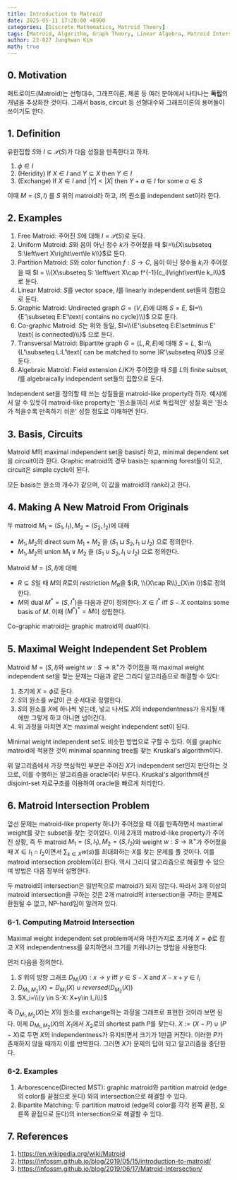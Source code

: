 ```yaml
---
title: Introduction to Matroid
date: 2025-05-11 17:20:00 +0900
categories: [Discrete Mathematics, Matroid Theory]
tags: [Matroid, Algorithm, Graph Theory, Linear Algebra, Matroid Intersection, Minimal Spanning Tree, Bipartite Matching]
author: 23-027 Junghwan Kim
math: true
---
```


## 0. Motivation
매트로이드(Matroid)는 선형대수, 그래프이론, 체론 등 여러 분야에서 나타나는 **독립**의 개념을 추상화한 것이다. 그래서 basis, circuit 등 선형대수와 그래프이론의 용어들이 쓰이기도 한다.
 
## 1. Definition
유한집합 $S$와 $I\subseteq \mathcal{P} (S)$가 다음 성질을 만족한다고 하자.
1. $\phi\in I$
2. (Heridity) If $X\in I$ and $Y\subseteq X$ then $Y\in I$
3. (Exchange) If $X\in I$ and $\left\vert Y\right\vert < \left\vert X\right\vert$ then $Y+a\in I$ for some $a\in S$ 

이때 $M=(S,I)$ 를 $S$ 위의 matroid라 하고, $I$의 원소를 independent set이라 한다.

## 2. Examples
1. Free Matroid: 주어진 $S$에 대해 $I=\mathcal{P}(S)$로 둔다.
2. Uniform Matroid: $S$와 음이 아닌 정수 $k$가 주어졌을 때 $I=\\{X\subseteq S:\left\vert X\right\vert\le k\\}$로 둔다.
3. Partition Matroid: $S$와 color function $f: S\rightarrow C$, 음이 아닌 정수들 $k_i$가 주어졌을 때 $I = \\{X\subseteq S: \left\vert X\cap f^{-1}(c_i)\right\vert\le k_i\\}$ 로 둔다.
4. Linear Matroid: $S$를 vector space, $I$를 linearly independent set들의 집합으로 둔다.
5. Graphic Matroid: Undirected graph $G=(V,E)$에 대해 $S=E$, $I=\\{E'\subseteq E:E'\text{ contains no cycle}\\}$ 으로 둔다.
6. Co-graphic Matroid: $S$는 위와 동일, $I=\\{E'\subseteq E:E\setminus E' \text{ is connected}\\}$ 으로 둔다.
7. Transversal Matroid: Bipartite graph $G=(L,R,E)$에 대해 $S=L$, $I=\\{L'\subseteq L:L'\text{ can be matched to some }R'\subseteq R\\}$ 으로 둔다.
8. Algebraic Matroid: Field extension $L/K$가 주어졌을 때 $S$를 $L$의 finite subset, $I$를 algebraically independent set들의 집합으로 둔다.

Independent set을 정의할 때 쓰는 성질들을 matroid-like property라 하자. 예시에서 알 수 있듯이 matroid-like property는 '원소들끼리 서로 독립적인' 성질 혹은 '원소가 적을수록 만족하기 쉬운' 성질 정도로 이해하면 된다.

## 3. Basis, Circuits
Matroid $M$의 maximal independent set을 basis라 하고, minimal dependent set을 circuit이라 한다. Graphic matroid의 경우 basis는 spanning forest들이 되고, circuit은 simple cycle이 된다.

모든 basis는 원소의 개수가 같으며, 이 값을 matroid의 rank라고 한다.

## 4. Making A New Matroid From Originals
두 matroid $M_1=(S_1,I_1), M_2=(S_2,I_2)$에 대해 
- $M_1,M_2$의 direct sum $M_1+M_2$ 을 $(S_1\sqcup S_2, I_1\sqcup I_2)$ 으로 정의한다.
- $M_1, M_2$의 union $M_1\lor M_2$ 을 $(S_1\cup S_2, I_1\cup I_2)$ 으로 정의한다.

Matroid $M=(S,I)$에 대해 
- $R\subseteq S$일 때 $M$의 $R$로의 restriction $M_R$을 $(R, \\{X\cap R\\}_{X\in I})$로 정의한다.
- $M$의 dual $M^{* }=(S,I^{* })$을 다음과 같이 정의한다: $X\in I^{* }$ iff $S-X$ contains some basis of $M$. 이때 $(M^{* })^{* }=M$이 성립한다. 

Co-graphic matroid는 graphic matroid의 dual이다. 

## 5. Maximal Weight Independent Set Problem
Matroid $M=(S,I)$와 weight $w: S\rightarrow\mathbb{R}^{+}$가 주어졌을 때 maximal weight independent set을 찾는 문제는 다음과 같은 그리디 알고리즘으로 해결할 수 있다: 

1. 초기에 $X=\phi$로 둔다. 
2. $S$의 원소를 $w$값이 큰 순서대로 정렬한다.
3. $S$의 원소를 $X$에 하나씩 넣는데, 넣고 나서도 $X$의 independentness가 유지될 때에만 그렇게 하고 아니면 넘어간다. 
4. 위 과정을 마치면 $X$는 maximal weight independent set이 된다. 

Minimal weight independent set도 비슷한 방법으로 구할 수 있다. 이를 graphic matroid에 적용한 것이 minimal spanning tree를 찾는 Kruskal's algorithm이다.

위 알고리즘에서 가장 핵심적인 부분은 주어진 $X$가 independent set인지 판단하는 것으로, 이를 수행하는 알고리즘을 oracle이라 부른다. Kruskal's algorithm에선 disjoint-set 자료구조를 이용하여 oracle을 빠르게 처리한다.

## 6. Matroid Intersection Problem
앞선 문제는 matroid-like property 하나가 주어졌을 때 이를 만족하면서 maxtimal weight를 갖는 subset을 찾는 것이었다. 이제 2개의 matroid-like property가 주어진 상황, 즉 두 matroid $M_1=(S,I_1), M_2=(S,I_2)$와 weight $w:S\rightarrow\mathbb{R}^{+}$가 주어졌을 때 $X\in I_1\cap I_2$이면서 $\sum_{s\in X} w(s)$를 최대화하는 $X$를 찾는 문제를 풀 것이다. 이를 matroid intersection problem이라 한다. 역시 그리디 알고리즘으로 해결할 수 있으며 방법은 다음 장부터 설명한다.

두 matroid의 intersection은 일반적으로 matroid가 되지 않는다. 따라서 3개 이상의 matroid intersection을 구하는 것은 2개 matroid의 intersection을 구하는 문제로 환원될 수 없고, NP-hard임이 알려져 있다.

### 6-1. Computing Matroid Intersection
Maximal weight independent set problem에서와 마찬가지로 초기에 $X=\phi$로 잡고 $X$의 independentness를 유지하면서 크기를 키워나가는 방법을 사용한다:

먼저 다음을 정의한다.
1.  $S$ 위의 방향 그래프 $D_{M_i}(X): x\rightarrow y$ iff $y\in S-X$ and $X-x+y\in I_i$ 
2. $D_{M_1,M_2}(X) = D_{M_1}(X)\cup reversed(D_{M_2}(X))$
3. $X_i=\\{y \in S-X: X+y\in I_i\\}$

즉 $D_{M_1,M_2}(X)$는 $X$의 원소를 exchange하는 과정을 그래프로 표현한 것이라 보면 된다. 이제 $D_{M_1,M_2}(X)$의 $X_1$에서 $X_2$로의 shortest path $P$를 찾는다. $X:= (X-P)\cup(P-X)$로 두면 $X$의 independentness가 유지되면서 크기가 1만큼 커진다. 이러한 $P$가 존재하지 않을 때까지 이를 반복한다. 그러면 $X$가 문제의 답이 되고 알고리즘을 중단한다.

### 6-2. Examples
1. Arborescence(Directed MST): graphic matroid와 partition matroid (edge의 color를 끝점으로 둔다) 와의 intersection으로 해결할 수 있다.
2. Bipartite Matching: 두 partition matroid (edge의 color를 각각 왼쪽 끝점, 오른쪽 끝점으로 둔다)의 intersection으로 해결할 수 있다.

## 7. References
1. <https://en.wikipedia.org/wiki/Matroid> 
2. <https://infossm.github.io/blog/2019/05/15/introduction-to-matroid/>
3. <https://infossm.github.io/blog/2019/06/17/Matroid-Intersection/>
